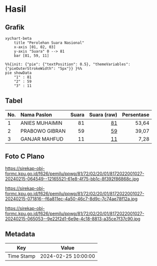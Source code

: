 # Hasil

## Grafik

```mermaid
xychart-beta
    title "Perolehan Suara Nasional"
    x-axis [01, 02, 03]
    y-axis "Suara" 0 --> 81
    bar [81, 59, 11]
```

```mermaid
%%{init: {"pie": {"textPosition": 0.5}, "themeVariables": {"pieOuterStrokeWidth": "5px"}} }%%
pie showData
    "1" : 81
    "2" : 59
    "3" : 11
```

## Tabel

| No. | Nama Paslon    | Suara | Suara (raw) | Persentase |
|:--- |:-------------- | -----:| -----------:| ----------:|
| 1   | ANIES MUHAIMIN | 81    | [81][p-1]   | 53,64      |
| 2   | PRABOWO GIBRAN | 59    | [59][p-2]   | 39,07      |
| 3   | GANJAR MAHFUD  | 11    | [11][p-3]   | 7,28       |


[p-1]: https://github.com/gigit-pemilu/pemilu-2024/blob/main/pilpres/hitung-suara/sub/81-maluku/sub/72-kota-tual/sub/02-pulau-dullah-selatan/sub/2001-tual/sub/027-tps/sub/paslon-1.txt
[p-2]: https://github.com/gigit-pemilu/pemilu-2024/blob/main/pilpres/hitung-suara/sub/81-maluku/sub/72-kota-tual/sub/02-pulau-dullah-selatan/sub/2001-tual/sub/027-tps/sub/paslon-2.txt
[p-3]: https://github.com/gigit-pemilu/pemilu-2024/blob/main/pilpres/hitung-suara/sub/81-maluku/sub/72-kota-tual/sub/02-pulau-dullah-selatan/sub/2001-tual/sub/027-tps/sub/paslon-3.txt

## Foto C Plano

https://sirekap-obj-formc.kpu.go.id/f626/pemilu/ppwp/81/72/02/20/01/8172022001027-20240215-064549--12165521-61e8-4f75-bb1c-8f392f86868c.jpg

https://sirekap-obj-formc.kpu.go.id/f626/pemilu/ppwp/81/72/02/20/01/8172022001027-20240215-071816--f6a811ec-4a50-46c7-8d9c-7c74ae78f12a.jpg

https://sirekap-obj-formc.kpu.go.id/f626/pemilu/ppwp/81/72/02/20/01/8172022001027-20240215-065053--9e22f2d1-6e9e-4c18-8813-a35ce7f37c90.jpg


## Metadata

| Key        | Value               |
| ---------- | ------------------- |
| Time Stamp | 2024-02-25 10:00:00 |



